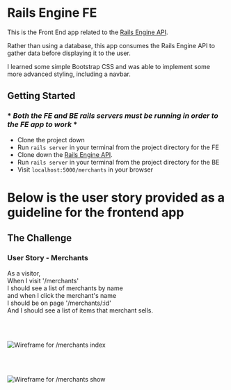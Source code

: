 # Rails Engine FE

This is the Front End app related to the [Rails Engine API](https://github.com/aspeth/rails-engine).

Rather than using a database, this app consumes the Rails Engine API to gather data before displaying it to the user.

I learned some simple Bootstrap CSS and was able to implement some more advanced styling, including a navbar.


## Getting Started
### * *_Both the FE and BE rails servers must be running in order to the FE app to work_* *
* Clone the project down
* Run `rails server` in your terminal from the project directory for the FE
* Clone down the [Rails Engine API](https://github.com/aspeth/rails-engine).
* Run `rails server` in your terminal from the project directory for the BE
* Visit `localhost:5000/merchants` in your browser

# Below is the user story provided as a guideline for the frontend app

## The Challenge

### User Story - Merchants
As a visitor, <br>
When I visit '/merchants' <br>
I should see a list of merchants by name <br>
and when I click the merchant's name <br>
I should be on page '/merchants/:id' <br>
And I should see a list of items that merchant sells.

<br>
<br>

![Wireframe for /merchants index](/docs/rails_engine_challenge_merchants.png)

<br>
<br>

![Wireframe for /merchants show](/docs/rails_engine_challenge_merchants_show.png)
